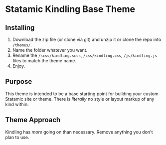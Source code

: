 Statamic Kindling Base Theme
================================

## Installing
1. Download the zip file (or clone via git) and unzip it or clone the repo into `/themes/`.
2. Name the folder whatever you want.
3. Rename the `/scss/kindling.scss`, `/css/kindling.css`, `/js/kindling.js` files to match the theme name.
4. Enjoy.

## Purpose

This theme is intended to be a base starting point for building your custom Statamic site or theme. There is *literally* no style or layout markup of any kind within.

## Theme Approach

Kindling has *more* going on than necessary. Remove anything you don't plan to use.
